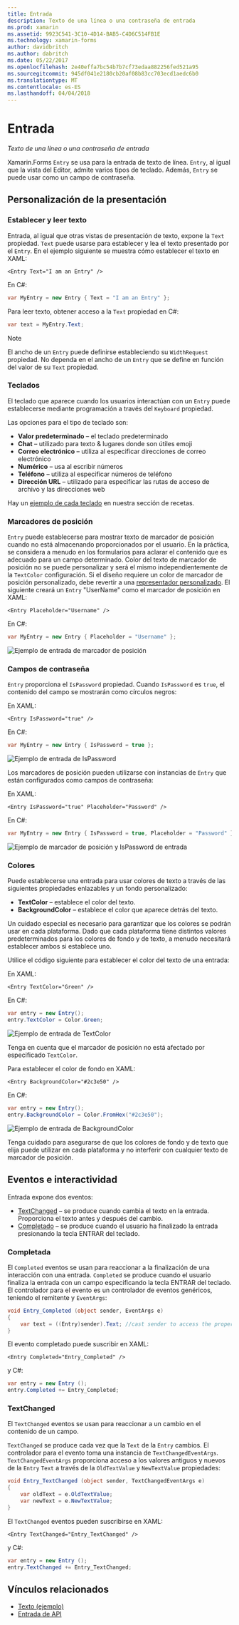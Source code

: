 ```yaml
---
title: Entrada
description: Texto de una línea o una contraseña de entrada
ms.prod: xamarin
ms.assetid: 9923C541-3C10-4D14-BAB5-C4D6C514FB1E
ms.technology: xamarin-forms
author: davidbritch
ms.author: dabritch
ms.date: 05/22/2017
ms.openlocfilehash: 2e40effa7bc54b7b7cf73edaa882256fed521a95
ms.sourcegitcommit: 945df041e2180cb20af08b83cc703ecd1aedc6b0
ms.translationtype: MT
ms.contentlocale: es-ES
ms.lasthandoff: 04/04/2018
---
```

# <a name="entry"></a>Entrada

_Texto de una línea o una contraseña de entrada_

Xamarin.Forms `Entry` se usa para la entrada de texto de línea. `Entry`, al igual que la vista del Editor, admite varios tipos de teclado. Además, `Entry` se puede usar como un campo de contraseña.

## <a name="display-customization"></a>Personalización de la presentación

### <a name="setting-and-reading-text"></a>Establecer y leer texto

Entrada, al igual que otras vistas de presentación de texto, expone la `Text` propiedad. `Text` puede usarse para establecer y lea el texto presentado por el `Entry`. En el ejemplo siguiente se muestra cómo establecer el texto en XAML:

```xaml
<Entry Text="I am an Entry" />
```

En C#:

```csharp
var MyEntry = new Entry { Text = "I am an Entry" };
```

Para leer texto, obtener acceso a la `Text` propiedad en C#:

```csharp
var text = MyEntry.Text;
```

> [!NOTE]
> El ancho de un `Entry` puede definirse estableciendo su `WidthRequest` propiedad. No dependa en el ancho de un `Entry` que se define en función del valor de su `Text` propiedad.

### <a name="keyboards"></a>Teclados

El teclado que aparece cuando los usuarios interactúan con un `Entry` puede establecerse mediante programación a través del `Keyboard` propiedad.

Las opciones para el tipo de teclado son:

- **Valor predeterminado** &ndash; el teclado predeterminado
- **Chat** &ndash; utilizado para texto & lugares donde son útiles emoji
- **Correo electrónico** &ndash; utiliza al especificar direcciones de correo electrónico
- **Numérico** &ndash; usa al escribir números
- **Teléfono** &ndash; utiliza al especificar números de teléfono
- **Dirección URL** &ndash; utilizado para especificar las rutas de acceso de archivo y las direcciones web

Hay un [ejemplo de cada teclado](https://developer.xamarin.com/recipes/cross-platform/xamarin-forms/choose-keyboard-for-entry/) en nuestra sección de recetas.

### <a name="placeholders"></a>Marcadores de posición

`Entry` puede establecerse para mostrar texto de marcador de posición cuando no está almacenando proporcionados por el usuario. En la práctica, se considera a menudo en los formularios para aclarar el contenido que es adecuado para un campo determinado. Color del texto de marcador de posición no se puede personalizar y será el mismo independientemente de la `TextColor` configuración. Si el diseño requiere un color de marcador de posición personalizado, debe revertir a una [representador personalizado](). El siguiente creará un `Entry` "UserName" como el marcador de posición en XAML:

```xaml
<Entry Placeholder="Username" />
```

En C#:

```csharp
var MyEntry = new Entry { Placeholder = "Username" };
```

![](entry-images/placeholder.png "Ejemplo de entrada de marcador de posición")

### <a name="password-fields"></a>Campos de contraseña

`Entry` proporciona el `IsPassword` propiedad. Cuando `IsPassword` es `true`, el contenido del campo se mostrarán como círculos negros:

En XAML:

```xaml
<Entry IsPassword="true" />
```

En C#:

```csharp
var MyEntry = new Entry { IsPassword = true };
```

![](entry-images/password.png "Ejemplo de entrada de IsPassword")

Los marcadores de posición pueden utilizarse con instancias de `Entry` que están configurados como campos de contraseña:

En XAML:

```xaml
<Entry IsPassword="true" Placeholder="Password" />
```

En C#:

```csharp
var MyEntry = new Entry { IsPassword = true, Placeholder = "Password" };
```

![](entry-images/passwordplaceholder.png "Ejemplo de marcador de posición y IsPassword de entrada")


### <a name="colors"></a>Colores

Puede establecerse una entrada para usar colores de texto a través de las siguientes propiedades enlazables y un fondo personalizado:

- **TextColor** &ndash; establece el color del texto.
- **BackgroundColor** &ndash; establece el color que aparece detrás del texto.

Un cuidado especial es necesario para garantizar que los colores se podrán usar en cada plataforma. Dado que cada plataforma tiene distintos valores predeterminados para los colores de fondo y de texto, a menudo necesitará establecer ambos si establece uno.

Utilice el código siguiente para establecer el color del texto de una entrada:

En XAML:

```xaml
<Entry TextColor="Green" />
```

En C#:

```csharp
var entry = new Entry();
entry.TextColor = Color.Green;
```

![](entry-images/textcolor.png "Ejemplo de entrada de TextColor")

Tenga en cuenta que el marcador de posición no está afectado por especificado `TextColor`.

Para establecer el color de fondo en XAML:

```xaml
<Entry BackgroundColor="#2c3e50" />
```

En C#:

```csharp
var entry = new Entry();
entry.BackgroundColor = Color.FromHex("#2c3e50");
```

![](entry-images/textbackgroundcolor.png "Ejemplo de entrada de BackgroundColor")

Tenga cuidado para asegurarse de que los colores de fondo y de texto que elija puede utilizar en cada plataforma y no interferir con cualquier texto de marcador de posición.

## <a name="events-and-interactivity"></a>Eventos e interactividad

Entrada expone dos eventos:

- [TextChanged](http://developer.xamarin.com/api/event/Xamarin.Forms.Entry.TextChanged/) &ndash; se produce cuando cambia el texto en la entrada. Proporciona el texto antes y después del cambio.
- [Completado](http://developer.xamarin.com/api/event/Xamarin.Forms.Entry.Completed/) &ndash; se produce cuando el usuario ha finalizado la entrada presionando la tecla ENTRAR del teclado.

### <a name="completed"></a>Completada

El `Completed` eventos se usan para reaccionar a la finalización de una interacción con una entrada. `Completed` se produce cuando el usuario finaliza la entrada con un campo especificando la tecla ENTRAR del teclado. El controlador para el evento es un controlador de eventos genéricos, teniendo el remitente y `EventArgs`:

```csharp
void Entry_Completed (object sender, EventArgs e)
{
    var text = ((Entry)sender).Text; //cast sender to access the properties of the Entry
}
```

El evento completado puede suscribir en XAML:

```xaml
<Entry Completed="Entry_Completed" />
```

y C#:

```csharp
var entry = new Entry ();
entry.Completed += Entry_Completed;
```

### <a name="textchanged"></a>TextChanged

El `TextChanged` eventos se usan para reaccionar a un cambio en el contenido de un campo.

`TextChanged` se produce cada vez que la `Text` de la `Entry` cambios. El controlador para el evento toma una instancia de `TextChangedEventArgs`. `TextChangedEventArgs` proporciona acceso a los valores antiguos y nuevos de la `Entry` `Text` a través de la `OldTextValue` y `NewTextValue` propiedades:

```csharp
void Entry_TextChanged (object sender, TextChangedEventArgs e)
{
    var oldText = e.OldTextValue;
    var newText = e.NewTextValue;
}
```

El `TextChanged` eventos pueden suscribirse en XAML:

```xaml
<Entry TextChanged="Entry_TextChanged" />
```

y C#:

```csharp
var entry = new Entry ();
entry.TextChanged += Entry_TextChanged;
```


## <a name="related-links"></a>Vínculos relacionados

- [Texto (ejemplo)](https://developer.xamarin.com/samples/xamarin-forms/UserInterface/Text)
- [Entrada de API](https://developer.xamarin.com/api/type/Xamarin.Forms.Entry/)

